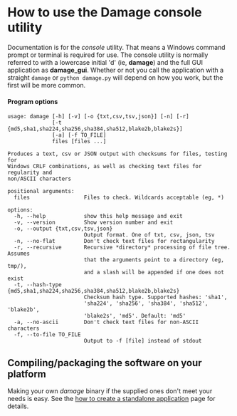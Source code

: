 # How to use the Damage console utility

Documentation is for the  *console* utility. That means a Windows command prompt or terminal is required for use. The console utility is normally referred to with a lowercase initial 'd' (ie, **damage**) and the full GUI application as **damage_gui**. Whether or not you call the application with a straight `damage` or `python damage.py` will depend on how you work, but the first will be more common.

#### Program options

```nohighlight
usage: damage [-h] [-v] [-o {txt,csv,tsv,json}] [-n] [-r]
              [-t {md5,sha1,sha224,sha256,sha384,sha512,blake2b,blake2s}]
              [-a] [-f TO_FILE]
              files [files ...]

Produces a text, csv or JSON output with checksums for files, testing for
Windows CRLF combinations, as well as checking text files for regularity and
non/ASCII characters

positional arguments:
  files                 Files to check. Wildcards acceptable (eg, *)

options:
  -h, --help            show this help message and exit
  -v, --version         Show version number and exit
  -o, --output {txt,csv,tsv,json}
                        Output format. One of txt, csv, json, tsv
  -n, --no-flat         Don't check text files for rectangularity
  -r, --recursive       Recursive *directory* processing of file tree. Assumes
                        that the arguments point to a directory (eg, tmp/),
                        and a slash will be appended if one does not exist
  -t, --hash-type {md5,sha1,sha224,sha256,sha384,sha512,blake2b,blake2s}
                        Checksum hash type. Supported hashes: 'sha1',
                        'sha224', 'sha256', 'sha384', 'sha512', 'blake2b',
                        'blake2s', 'md5'. Default: 'md5'
  -a, --no-ascii        Don't check text files for non-ASCII characters
  -f, --to-file TO_FILE
                        Output to -f [file] instead of stdout
```

## Compiling/packaging the software on your platform

Making your own *damage* binary if the supplied ones don't meet your needs is easy. See the [how to create a standalone application](building_damage_binary.md) page for details.
